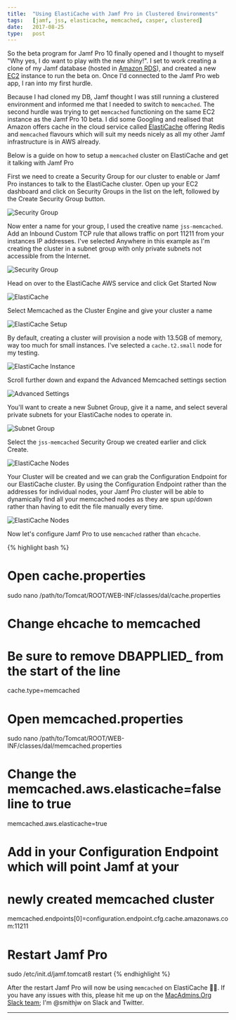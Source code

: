 ```yaml
---
title:  "Using ElastiCache with Jamf Pro in Clustered Environments"
tags:   [jamf, jss, elasticache, memcached, casper, clustered]
date:   2017-08-25
type:   post
---
```


So the beta program for Jamf Pro 10 finally opened and I thought to myself "Why yes, I do want to play with the new shiny!". I set to work creating a clone of my Jamf database (hosted in [Amazon RDS][1]), and created a new [EC2][2] instance to run the beta on. Once I'd connected to the Jamf Pro web app, I ran into my first hurdle.

Because I had cloned my DB, Jamf thought I was still running a clustered environment and informed me that I needed to switch to `memcached`. The second hurdle was trying to get `memcached` functioning on the same EC2 instance as the Jamf Pro 10 beta. I did some Googling and realised that Amazon offers cache in the cloud service called [ElastiCache][3] offering Redis and `memcached` flavours which will suit my needs nicely as all my other Jamf infrastructure is in AWS already.

Below is a guide on how to setup a `memcached` cluster on ElastiCache and get it talking with Jamf Pro

First we need to create a Security Group for our cluster to enable or Jamf Pro instances to talk to the ElastiCache cluster. Open up your EC2 dashboard and click on Security Groups in the list on the left, followed by the Create Security Group button.

![Security Group](/images/ElastiCache/ElastiCache1.png)

Now enter a name for your group, I used the creative name `jss-memcached`. Add an Inbound Custom TCP rule that allows traffic on port 11211 from your instances IP addresses. I've selected Anywhere in this example as I'm creating the cluster in a subnet group with only private subnets not accessible from the Internet.

![Security Group](/images/ElastiCache/ElastiCache2.png)

Head on over to the ElastiCache AWS service and click Get Started Now

![ElastiCache](/images/ElastiCache/ElastiCache3.png)

Select Memcached as the Cluster Engine and give your cluster a name

![ElastiCache Setup](/images/ElastiCache/ElastiCache4.png)

By default, creating a cluster will provision a node with 13.5GB of memory, way too much for small instances. I've selected a `cache.t2.small` node for my testing.

![ElastiCache Instance](/images/ElastiCache/ElastiCache5.png)

Scroll further down and expand the Advanced Memcached settings section

![Advanced Settings](/images/ElastiCache/ElastiCache6.png)

You'll want to create a new Subnet Group, give it a name, and select several private subnets for your ElastiCache nodes to operate in.

![Subnet Group](/images/ElastiCache/ElastiCache7.png)

Select the `jss-memcached` Security Group we created earlier and click Create.

![ElastiCache Nodes](/images/ElastiCache/ElastiCache8.png)

Your Cluster will be created and we can grab the Configuration Endpoint for our ElastiCache cluster. By using the Configuration Endpoint rather than the addresses for individual nodes, your Jamf Pro cluster will be able to dynamically find all your memcached nodes as they are spun up/down rather than having to edit the file manually every time.

![ElastiCache Nodes](/images/ElastiCache/ElastiCache9.png)

Now let's configure Jamf Pro to use `memcached` rather than `ehcache`.

{% highlight bash %}
# Open cache.properties
sudo nano /path/to/Tomcat/ROOT/WEB-INF/classes/dal/cache.properties

# Change ehcache to memcached
# Be sure to remove DBAPPLIED_ from the start of the line
cache.type=memcached

# Open memcached.properties
sudo nano /path/to/Tomcat/ROOT/WEB-INF/classes/dal/memcached.properties

# Change the memcached.aws.elasticache=false line to true
memcached.aws.elasticache=true

# Add in your Configuration Endpoint which will point Jamf at your
# newly created memcached cluster
memcached.endpoints[0]=configuration.endpoint.cfg.cache.amazonaws.com:11211

# Restart Jamf Pro
sudo /etc/init.d/jamf.tomcat8 restart
{% endhighlight %}

After the restart Jamf Pro will now be using `memcached` on ElastiCache 🙌🏽. If you have any issues with this, please hit me up on the [MacAdmins.Org Slack team][4]; I'm @smithjw on Slack and Twitter.

---

[1]:  https://aws.amazon.com/rds/
[2]:  https://aws.amazon.com/ec2/
[3]:  https://aws.amazon.com/elasticache/
[4]:  https://macadmins.herokuapp.com/

